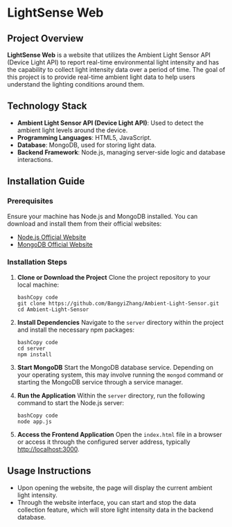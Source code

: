 # LightSense Web

## Project Overview

**LightSense Web** is a website that utilizes the Ambient Light Sensor API (Device Light API) to report real-time environmental light intensity and has the capability to collect light intensity data over a period of time. The goal of this project is to provide real-time ambient light data to help users understand the lighting conditions around them.

## Technology Stack

- **Ambient Light Sensor API (Device Light API)**: Used to detect the ambient light levels around the device.
- **Programming Languages**: HTML5, JavaScript.
- **Database**: MongoDB, used for storing light data.
- **Backend Framework**: Node.js, managing server-side logic and database interactions.

## Installation Guide

### Prerequisites

Ensure your machine has Node.js and MongoDB installed. You can download and install them from their official websites:

- [Node.js Official Website](https://nodejs.org/)
- [MongoDB Official Website](https://www.mongodb.com/try/download/community)

### Installation Steps

1. **Clone or Download the Project** Clone the project repository to your local machine:

   ```
   bashCopy code
   git clone https://github.com/BangyiZhang/Ambient-Light-Sensor.git
   cd Ambient-Light-Sensor
   ```

2. **Install Dependencies** Navigate to the `server` directory within the project and install the necessary npm packages:

   ```
   bashCopy code
   cd server
   npm install
   ```

3. **Start MongoDB** Start the MongoDB database service. Depending on your operating system, this may involve running the `mongod` command or starting the MongoDB service through a service manager.

4. **Run the Application** Within the `server` directory, run the following command to start the Node.js server:

   ```
   bashCopy code
   node app.js
   ```

5. **Access the Frontend Application** Open the `index.html` file in a browser or access it through the configured server address, typically [http://localhost:3000](http://localhost:3000/).

## Usage Instructions

- Upon opening the website, the page will display the current ambient light intensity.
- Through the website interface, you can start and stop the data collection feature, which will store light intensity data in the backend database.
